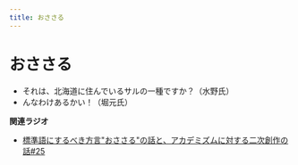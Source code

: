 ```yaml
---
title: おささる
---
```


# おささる


-   それは、北海道に住んでいるサルの一種ですか？（水野氏）
-   んなわけあるかい！（堀元氏）

**関連ラジオ**

-   [標準語にするべき方言\"おささる\"の話と、アカデミズムに対する二次創作の話#25](https://www.youtube.com/watch?v=9QWgnPhAh0s)
